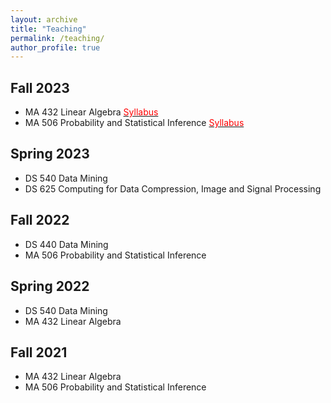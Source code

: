 ```yaml
---
layout: archive
title: "Teaching"
permalink: /teaching/
author_profile: true
---
```


<!-- {% include base_path %}

{% for post in site.teaching reversed %}
  {% include archive-single.html %}
{% endfor %} -->

## Fall 2023
- MA 432 Linear Algebra <a href = "files/MA432_Fall23.pdf" target="_blank"><span style="color:red">Syllabus</span></a>
- MA 506 Probability and Statistical Inference <a href = "files/MA506_Fall23.pdf" target="_blank"><span style="color:red">Syllabus</span></a>

## Spring 2023
- DS 540 Data Mining
- DS 625 Computing for Data Compression, Image and Signal Processing

## Fall 2022
- DS 440 Data Mining
- MA 506 Probability and Statistical Inference

## Spring 2022
- DS 540 Data Mining
- MA 432 Linear Algebra

## Fall 2021
- MA 432 Linear Algebra
- MA 506 Probability and Statistical Inference

